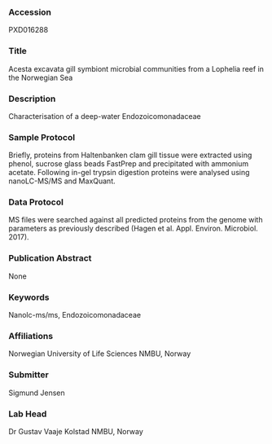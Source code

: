 ### Accession
PXD016288

### Title
Acesta excavata gill symbiont microbial communities from a Lophelia reef in the Norwegian Sea

### Description
Characterisation of a deep-water Endozoicomonadaceae

### Sample Protocol
Briefly, proteins from Haltenbanken clam gill tissue were extracted using phenol, sucrose glass beads FastPrep and precipitated with ammonium acetate. Following in-gel trypsin digestion proteins were analysed using nanoLC-MS/MS and MaxQuant.

### Data Protocol
MS files were searched against all predicted proteins from the genome with parameters as previously described (Hagen et al. Appl. Environ. Microbiol. 2017).

### Publication Abstract
None

### Keywords
Nanolc-ms/ms, Endozoicomonadaceae

### Affiliations
Norwegian University of Life Sciences
NMBU, Norway

### Submitter
Sigmund Jensen

### Lab Head
Dr Gustav Vaaje Kolstad
NMBU, Norway


